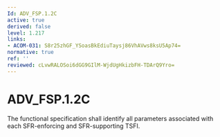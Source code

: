 ```yaml
---
Id: ADV_FSP.1.2C
active: true
derived: false
level: 1.217
links:
- ACOM-031: S8r25zhGF_YSoasBkEdiuTaysj86VhAVws8ksU5Ap74=
normative: true
ref: ''
reviewed: cLvwRALOSoi6dGG9GIlM-WjdUgHkizbFH-TDArQ9Yro=
---
```


# ADV_FSP.1.2C

The functional specification shall identify all parameters associated with each SFR-enforcing and SFR-supporting TSFI.